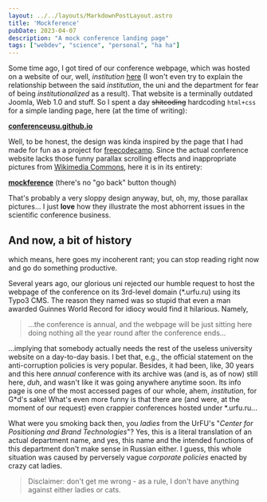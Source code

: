 ```yaml
---
layout: ../../layouts/MarkdownPostLayout.astro
title: 'Mockference'
pubDate: 2023-04-07
description: "A mock conference landing page"
tags: ["webdev", "science", "personal", "ha ha"]
---
```


Some time ago, I got tired of our conference webpage, which was hosted on a website of our, well, *institution* [here](https://web.archive.org/web/20230609103242/https://insma.urfu.ru/science/conf/ruten/) (I won't even try to explain the relationship between the said *institution*, the uni and the department for fear of being *institutionalized* as a result). That website is a terminally outdated Joomla, Web 1.0 and stuff. So I spent a day ~~shitcoding~~ hardcoding `html+css` for a simple landing page, here (at the time of writing):

**[conferenceusu.github.io](https://conferenceusu.github.io/)**

Well, to be honest, the design was kinda inspired by the page that I had made for fun as a project for [freecodecamp](https://www.freecodecamp.org/). Since the actual conference website lacks those funny parallax scrolling effects and inappropriate pictures from [Wikimedia Commons](https://commons.wikimedia.org/), here it is in its entirety:

**[mockference](/single-pages/mockference.html)** (there's no "go back" button though)

That's probably a very sloppy design anyway, but, oh, my, those parallax pictures... I just **love** how they illustrate the most abhorrent issues in the scientific conference business.

## And now, a bit of history

which means, here goes my incoherent rant; you can stop reading right now and go do something productive.

Several years ago, our glorious uni rejected our humble request to host the webpage of the conference on its 3rd-level domain (*.urfu.ru) using its Typo3 CMS. The reason they named was so stupid that even a man awarded Guinnes World Record for idiocy would find it hilarious. Namely,

> ...the conference is annual, and the webpage will be just sitting here doing nothing all the year round after the conference ends...

...implying that somebody actually needs the rest of the useless university website on a day-to-day basis. I bet that, e.g., the official statement on the anti-corruption policies is very popular. Besides, it had been, like, 30 years and this here *annual* conference with its archive was (and is, as of now) still here, *duh*, and wasn't like it was going anywhere anytime soon. Its info page is one of the most accessed pages of our whole, ahem, *institution*, for G*d's sake! What's even more funny is that there are (and were, at the moment of our request) even crappier conferences hosted under *.urfu.ru...

What were you smoking back then, you *ladies* from the UrFU's "*Center for Positioning and Brand Technologies*"? Yes, this is a literal translation of an actual department name, and yes, this name and the intended functions of this department don't make sense in Russian either. I guess, this whole situation was caused by perversely vague *corporate policies* enacted by crazy cat ladies.

> Disclaimer: don't get me wrong - as a rule, I don't have anything against either ladies or cats.